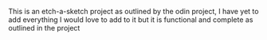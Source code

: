 This is an etch-a-sketch project as outlined by the odin project, I have yet to add everything I would love to add to it but it is functional and complete as outlined in the project
